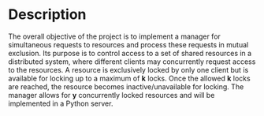 # Description

The overall objective of the project is to implement a manager for simultaneous requests to resources and process these requests in mutual exclusion. Its purpose is to control access to a set of shared resources in a distributed system, where different clients may concurrently request access to the resources. A resource is exclusively locked by only one client but is available for locking up to a maximum of **k** locks. Once the allowed **k** locks are reached, the resource becomes inactive/unavailable for locking. The manager allows for **y** concurrently locked resources and will be implemented in a Python server.
